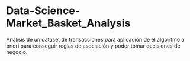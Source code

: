 # Data-Science-Market_Basket_Analysis
Análisis de un dataset de transacciones para aplicación de el algoritmo a priori para conseguir reglas de asociación y poder tomar decisiones de negocio.
